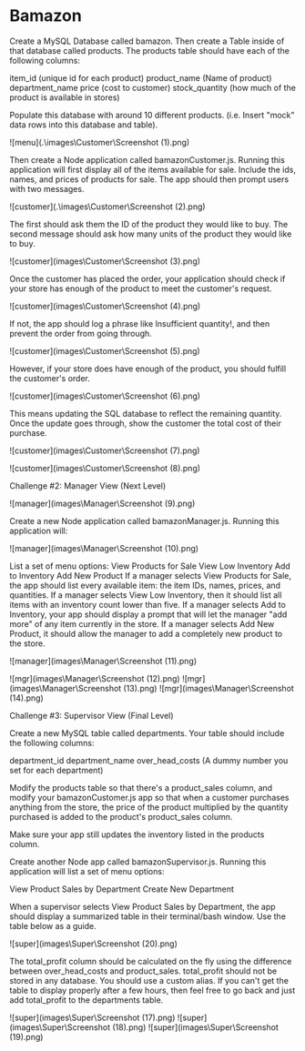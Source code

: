 # Bamazon

Create a MySQL Database called bamazon.
Then create a Table inside of that database called products.
The products table should have each of the following columns:



item_id (unique id for each product)
product_name (Name of product)
department_name
price (cost to customer)
stock_quantity (how much of the product is available in stores)



Populate this database with around 10 different products. (i.e. Insert "mock" data rows into this database and table).

![menu](.\images\Customer\Screenshot (1).png)

Then create a Node application called bamazonCustomer.js. Running this application will first display all of the items available for sale. Include the ids, names, and prices of products for sale.
The app should then prompt users with two messages.

![customer](.\images\Customer\Screenshot (2).png)

The first should ask them the ID of the product they would like to buy.
The second message should ask how many units of the product they would like to buy.

![customer](images\Customer\Screenshot (3).png)

Once the customer has placed the order, your application should check if your store has enough of the product to meet the customer's request.

![customer](images\Customer\Screenshot (4).png)

If not, the app should log a phrase like Insufficient quantity!, and then prevent the order from going through.

![customer](images\Customer\Screenshot (5).png)

However, if your store does have enough of the product, you should fulfill the customer's order.

![customer](images\Customer\Screenshot (6).png)

This means updating the SQL database to reflect the remaining quantity.
Once the update goes through, show the customer the total cost of their purchase.

![customer](images\Customer\Screenshot (7).png)

![customer](images\Customer\Screenshot (8).png)


Challenge #2: Manager View (Next Level)

![manager](images\Manager\Screenshot (9).png)

Create a new Node application called bamazonManager.js. Running this application will:

![manager](images\Manager\Screenshot (10).png)

List a set of menu options:
View Products for Sale
View Low Inventory
Add to Inventory
Add New Product
If a manager selects View Products for Sale, the app should list every available item: the item IDs, names, prices, and quantities.
If a manager selects View Low Inventory, then it should list all items with an inventory count lower than five.
If a manager selects Add to Inventory, your app should display a prompt that will let the manager "add more" of any item currently in the store.
If a manager selects Add New Product, it should allow the manager to add a completely new product to the store.

![manager](images\Manager\Screenshot (11).png)

![mgr](images\Manager\Screenshot (12).png)
![mgr](images\Manager\Screenshot (13).png)
![mgr](images\Manager\Screenshot (14).png)

Challenge #3: Supervisor View (Final Level)

Create a new MySQL table called departments. Your table should include the following columns:

department_id
department_name
over_head_costs (A dummy number you set for each department)

Modify the products table so that there's a product_sales column, and modify your bamazonCustomer.js app so that when a customer purchases anything from the store, the price of the product multiplied by the quantity purchased is added to the product's product_sales column.

Make sure your app still updates the inventory listed in the products column.

Create another Node app called bamazonSupervisor.js. Running this application will list a set of menu options:

View Product Sales by Department
Create New Department

When a supervisor selects View Product Sales by Department, the app should display a summarized table in their terminal/bash window. Use the table below as a guide.

![super](images\Super\Screenshot (20).png)

The total_profit column should be calculated on the fly using the difference between over_head_costs and product_sales. total_profit should not be stored in any database. You should use a custom alias.
If you can't get the table to display properly after a few hours, then feel free to go back and just add total_profit to the departments table.

![super](images\Super\Screenshot (17).png)
![super](images\Super\Screenshot (18).png)
![super](images\Super\Screenshot (19).png)
